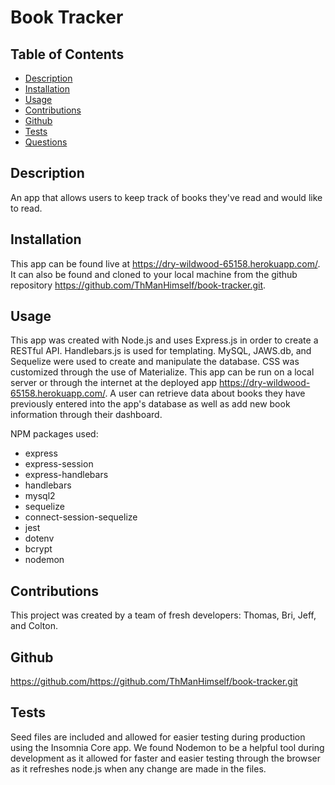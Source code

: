 # Book Tracker

## Table of Contents
* [Description](#description)
* [Installation](#installation)
* [Usage](#usage)
* [Contributions](#contributing)
* [Github](#github)
* [Tests](#tests)
* [Questions](#questions)

<a name='description'></a>
## Description
An app that allows users to keep track of books they've read and would like to read. 

<a name='installation'></a>
## Installation
This app can be found live at https://dry-wildwood-65158.herokuapp.com/. It can also be found and cloned to your local machine from the github repository https://github.com/ThManHimself/book-tracker.git.

<a name='usage'></a>
## Usage
This app was created with Node.js and uses Express.js in order to create a RESTful API. Handlebars.js is used for templating. MySQL, JAWS.db, and Sequelize were used to create and manipulate the database. CSS was customized through the use of Materialize. This app can be run on a local server or through the internet at the deployed app https://dry-wildwood-65158.herokuapp.com/.
A user can retrieve data about books they have previously entered into the app's database as well as add new book information through their dashboard.

NPM packages used:
  - express
  - express-session
  - express-handlebars
  - handlebars
  - mysql2
  - sequelize
  - connect-session-sequelize
  - jest
  - dotenv
  - bcrypt
  - nodemon


<a name='contributions'></a>
## Contributions
This project was created by a team of fresh developers: Thomas, Bri, Jeff, and Colton.

<a name='github'></a>
## Github
https://github.com/https://github.com/ThManHimself/book-tracker.git

<a name='tests'></a>
## Tests
Seed files are included and allowed for easier testing during production using the Insomnia Core app. We found Nodemon to be a helpful tool during development as it allowed for faster and easier testing through the browser as it refreshes node.js when any change are made in the files.

